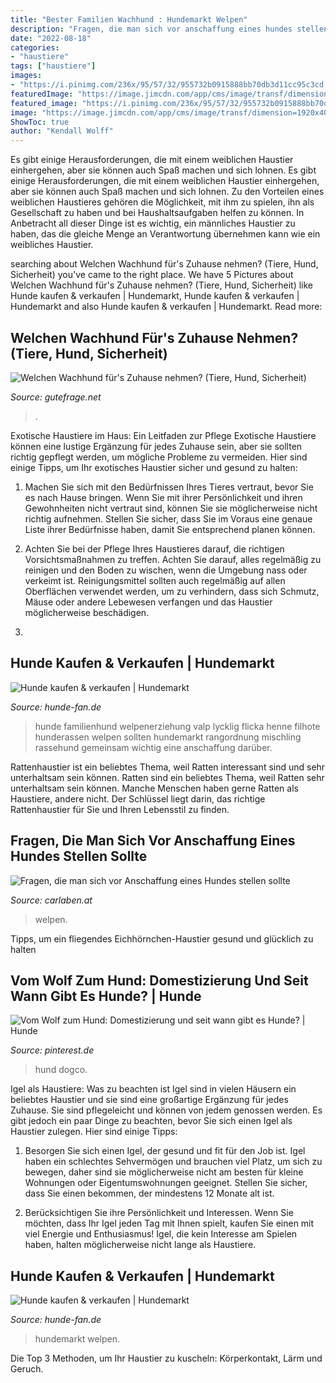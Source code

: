 ```yaml
---
title: "Bester Familien Wachhund : Hundemarkt Welpen"
description: "Fragen, die man sich vor anschaffung eines hundes stellen sollte"
date: "2022-08-18"
categories:
- "haustiere"
tags: ["haustiere"]
images:
- "https://i.pinimg.com/236x/95/57/32/955732b0915888bb70db3d11cc95c3cd.jpg?nii=t"
featuredImage: "https://image.jimcdn.com/app/cms/image/transf/dimension=1920x400:format=jpg/path/sac13ec78d420b931/image/ifb0cbb277675f2f8/version/1561615293/image.jpg"
featured_image: "https://i.pinimg.com/236x/95/57/32/955732b0915888bb70db3d11cc95c3cd.jpg?nii=t"
image: "https://image.jimcdn.com/app/cms/image/transf/dimension=1920x400:format=jpg/path/sac13ec78d420b931/image/ifb0cbb277675f2f8/version/1561615293/image.jpg"
ShowToc: true
author: "Kendall Wolff"
---
```



Es gibt einige Herausforderungen, die mit einem weiblichen Haustier einhergehen, aber sie können auch Spaß machen und sich lohnen.
Es gibt einige Herausforderungen, die mit einem weiblichen Haustier einhergehen, aber sie können auch Spaß machen und sich lohnen. Zu den Vorteilen eines weiblichen Haustieres gehören die Möglichkeit, mit ihm zu spielen, ihn als Gesellschaft zu haben und bei Haushaltsaufgaben helfen zu können. In Anbetracht all dieser Dinge ist es wichtig, ein männliches Haustier zu haben, das die gleiche Menge an Verantwortung übernehmen kann wie ein weibliches Haustier.

	

		
searching about Welchen Wachhund für&#039;s Zuhause nehmen? (Tiere, Hund, Sicherheit) you've came to the right place. We have 5 Pictures about Welchen Wachhund für&#039;s Zuhause nehmen? (Tiere, Hund, Sicherheit) like Hunde kaufen &amp; verkaufen | Hundemarkt, Hunde kaufen &amp; verkaufen | Hundemarkt and also Hunde kaufen &amp; verkaufen | Hundemarkt. Read more:
		
    
## Welchen Wachhund Für&#039;s Zuhause Nehmen? (Tiere, Hund, Sicherheit)

<img loading=lazy src="https://images.gutefrage.net/media/fragen-antworten/bilder/242682051/0_big.jpg?v=1490271780000" onerror="this.onerror=null;this.src='https://tse2.mm.bing.net/th?id=OIP.hhkLlfmDuSHD-60OOAwXSQAAAA&amp;pid=15.1';" alt="Welchen Wachhund für&#039;s Zuhause nehmen? (Tiere, Hund, Sicherheit)">

_Source: gutefrage.net_

>. 

	

Exotische Haustiere im Haus: Ein Leitfaden zur Pflege
Exotische Haustiere können eine lustige Ergänzung für jedes Zuhause sein, aber sie sollten richtig gepflegt werden, um mögliche Probleme zu vermeiden. Hier sind einige Tipps, um Ihr exotisches Haustier sicher und gesund zu halten:
1. Machen Sie sich mit den Bedürfnissen Ihres Tieres vertraut, bevor Sie es nach Hause bringen. Wenn Sie mit ihrer Persönlichkeit und ihren Gewohnheiten nicht vertraut sind, können Sie sie möglicherweise nicht richtig aufnehmen. Stellen Sie sicher, dass Sie im Voraus eine genaue Liste ihrer Bedürfnisse haben, damit Sie entsprechend planen können.

2. Achten Sie bei der Pflege Ihres Haustieres darauf, die richtigen Vorsichtsmaßnahmen zu treffen. Achten Sie darauf, alles regelmäßig zu reinigen und den Boden zu wischen, wenn die Umgebung nass oder verkeimt ist. Reinigungsmittel sollten auch regelmäßig auf allen Oberflächen verwendet werden, um zu verhindern, dass sich Schmutz, Mäuse oder andere Lebewesen verfangen und das Haustier möglicherweise beschädigen.

3.

    
## Hunde Kaufen &amp; Verkaufen | Hundemarkt

<img loading=lazy src="https://www.hunde-fan.de/hundemarkt/wp-content/uploads/2016/03/Hunde-kaufen-Familienhund.jpg" onerror="this.onerror=null;this.src='https://tse4.mm.bing.net/th?id=OIP.VVLX1gMLkYKszl_mcjsGxgHaJR&amp;pid=15.1';" alt="Hunde kaufen &amp; verkaufen | Hundemarkt">

_Source: hunde-fan.de_

>hunde familienhund welpenerziehung valp lycklig flicka henne filhote hunderassen welpen sollten hundemarkt rangordnung mischling rassehund gemeinsam wichtig eine anschaffung darüber. 

	

Rattenhaustier ist ein beliebtes Thema, weil Ratten interessant sind und sehr unterhaltsam sein können.
Ratten sind ein beliebtes Thema, weil Ratten sehr unterhaltsam sein können. Manche Menschen haben gerne Ratten als Haustiere, andere nicht. Der Schlüssel liegt darin, das richtige Rattenhaustier für Sie und Ihren Lebensstil zu finden.

    
## Fragen, Die Man Sich Vor Anschaffung Eines Hundes Stellen Sollte

<img loading=lazy src="https://image.jimcdn.com/app/cms/image/transf/dimension=1920x400:format=jpg/path/sac13ec78d420b931/image/ifb0cbb277675f2f8/version/1561615293/image.jpg" onerror="this.onerror=null;this.src='https://tse3.mm.bing.net/th?id=OIP.ymoUBD7-8iEs0ya78_XiYwHaEK&amp;pid=15.1';" alt="Fragen, die man sich vor Anschaffung eines Hundes stellen sollte">

_Source: carlaben.at_

>welpen. 

	

Tipps, um ein fliegendes Eichhörnchen-Haustier gesund und glücklich zu halten

    
## Vom Wolf Zum Hund: Domestizierung Und Seit Wann Gibt Es Hunde? | Hunde

<img loading=lazy src="https://i.pinimg.com/236x/95/57/32/955732b0915888bb70db3d11cc95c3cd.jpg?nii=t" onerror="this.onerror=null;this.src='https://tse3.mm.bing.net/th?id=OIP.PMhxrp0bMObB98Fxj6X0sQAAAA&amp;pid=15.1';" alt="Vom Wolf zum Hund: Domestizierung und seit wann gibt es Hunde? | Hunde">

_Source: pinterest.de_

>hund dogco. 

	

Igel als Haustiere: Was zu beachten ist
Igel sind in vielen Häusern ein beliebtes Haustier und sie sind eine großartige Ergänzung für jedes Zuhause. Sie sind pflegeleicht und können von jedem genossen werden. Es gibt jedoch ein paar Dinge zu beachten, bevor Sie sich einen Igel als Haustier zulegen. Hier sind einige Tipps:
1. Besorgen Sie sich einen Igel, der gesund und fit für den Job ist. Igel haben ein schlechtes Sehvermögen und brauchen viel Platz, um sich zu bewegen, daher sind sie möglicherweise nicht am besten für kleine Wohnungen oder Eigentumswohnungen geeignet. Stellen Sie sicher, dass Sie einen bekommen, der mindestens 12 Monate alt ist.

2. Berücksichtigen Sie ihre Persönlichkeit und Interessen. Wenn Sie möchten, dass Ihr Igel jeden Tag mit Ihnen spielt, kaufen Sie einen mit viel Energie und Enthusiasmus! Igel, die kein Interesse am Spielen haben, halten möglicherweise nicht lange als Haustiere.

    
## Hunde Kaufen &amp; Verkaufen | Hundemarkt

<img loading=lazy src="https://www.hunde-fan.de/hundemarkt/wp-content/uploads/Hundewelpen-kaufen-Kinder-e1371302594238.jpg" onerror="this.onerror=null;this.src='https://tse3.mm.bing.net/th?id=OIP.PqFJ5quKeRo7tzaLv3cKwgHaJP&amp;pid=15.1';" alt="Hunde kaufen &amp; verkaufen | Hundemarkt">

_Source: hunde-fan.de_

>hundemarkt welpen. 

	

Die Top 3 Methoden, um Ihr Haustier zu kuscheln: Körperkontakt, Lärm und Geruch.

